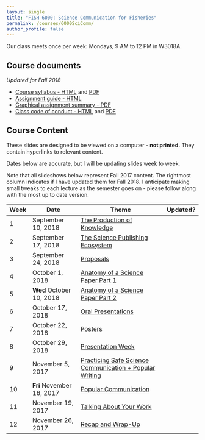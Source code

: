 ```yaml
---
layout: single
title: "FISH 6000: Science Communication for Fisheries"
permalink: /courses/6000SciComm/
author_profile: false
---
```


Our class meets once per week: Mondays, 9 AM to 12 PM in W3018A.

## Course documents 
*Updated for Fall 2018*
- [Course syllabus - HTML](/courses/6000SciComm/6000Syllabus/) and [PDF](/assets/images/FISH_6000_Syllabus.pdf)
- [Assignment guide - HTML](/courses/6000SciComm/FISH6000Assignmentguide/) 
- [Graphical assignment summary - PDF](/assets/images/GraphicalSummary.pdf)
- [Class code of conduct - HTML](/courses/coursesCodeofConduct/) and [PDF](/assets/images/FISHCodeofConduct.pdf)

## Course Content

These slides are designed to be viewed on a computer - **not printed.** They contain hyperlinks to relevant content.

Dates below are accurate, but I will be updating slides week to week.

Note that all slideshows below represent Fall 2017 content. The rightmost column indicates if I have updated them for Fall 2018. I anticipate making small tweaks to each lecture as the semester goes on - please follow along with the most up to date version.

| **Week**  | **Date** | **Theme**  | **Updated?** |
|-----------|------------|-------------|---|
| 1         | September 10, 2018 | [The Production of Knowledge](/courses/6000SciComm/FISH6000Week1/) |
|2| September 17, 2018 | [The Science Publishing Ecosystem](/courses/6000SciComm/6000Week2/) |
|3| September 24, 2018 | [Proposals](/courses/6000SciComm/6000Week3/) | 
|4| October 1, 2018 | [Anatomy of a Science Paper Part 1](/courses/6000SciComm/6000Week4/) |
|5| **Wed** October 10, 2018 | [Anatomy of a Science Paper Part 2](/courses/6000SciComm/6000Week5/) |
|6| October 17, 2018 | [Oral Presentations](/courses/6000SciComm/6000Week6) |
|7| October 22, 2018 | [Posters](/courses/6000SciComm/6000Week7) |
|8| October 29, 2018 |  [Presentation Week](/courses/6000SciComm/6000Week8) |
|9| November 5, 2017 | [Practicing Safe Science Communication + Popular Writing](/courses/6000SciComm/6000Week9) |
|10| **Fri** November 16, 2017 | [Popular Communication](/courses/6000SciComm/6000Week10) |
|11| November 19, 2017 | [Talking About Your Work](/courses/6000SciComm/6000Week11) |
|12| November 26, 2017 | [Recap and Wrap-Up](/courses/6000SciComm/6000Week12) |